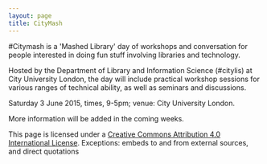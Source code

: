 ```yaml
---
layout: page
title: CityMash
---
```


\#Citymash is a 'Mashed Library' day of workshops and conversation for people interested in doing fun stuff involving libraries and technology.

Hosted by the Department of Library and Information Science (#citylis) at City University London, the day will include practical workshop sessions for various ranges of technical ability, as well as seminars and discussions.

Saturday 3 June 2015, times, 9-5pm; venue: City University London.

More information will be added in the coming weeks. 

This page is licensed under a [Creative Commons Attribution 4.0 International License](http://creativecommons.org/licenses/by/4.0/). Exceptions: embeds to and from external sources, and direct quotations